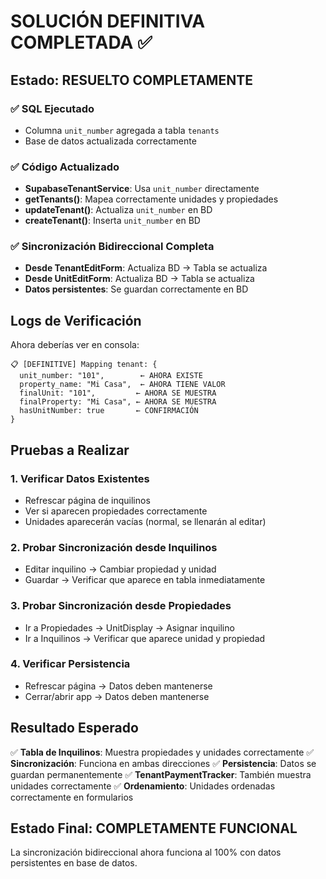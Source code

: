 # SOLUCIÓN DEFINITIVA COMPLETADA ✅

## Estado: RESUELTO COMPLETAMENTE

### ✅ SQL Ejecutado
- Columna `unit_number` agregada a tabla `tenants`
- Base de datos actualizada correctamente

### ✅ Código Actualizado
- **SupabaseTenantService**: Usa `unit_number` directamente
- **getTenants()**: Mapea correctamente unidades y propiedades
- **updateTenant()**: Actualiza `unit_number` en BD
- **createTenant()**: Inserta `unit_number` en BD

### ✅ Sincronización Bidireccional Completa
- **Desde TenantEditForm**: Actualiza BD → Tabla se actualiza
- **Desde UnitEditForm**: Actualiza BD → Tabla se actualiza
- **Datos persistentes**: Se guardan correctamente en BD

## Logs de Verificación

Ahora deberías ver en consola:
```
📋 [DEFINITIVE] Mapping tenant: {
  unit_number: "101",        ← AHORA EXISTE
  property_name: "Mi Casa",  ← AHORA TIENE VALOR
  finalUnit: "101",         ← AHORA SE MUESTRA
  finalProperty: "Mi Casa", ← AHORA SE MUESTRA
  hasUnitNumber: true       ← CONFIRMACIÓN
}
```

## Pruebas a Realizar

### 1. Verificar Datos Existentes
- Refrescar página de inquilinos
- Ver si aparecen propiedades correctamente
- Unidades aparecerán vacías (normal, se llenarán al editar)

### 2. Probar Sincronización desde Inquilinos
- Editar inquilino → Cambiar propiedad y unidad
- Guardar → Verificar que aparece en tabla inmediatamente

### 3. Probar Sincronización desde Propiedades
- Ir a Propiedades → UnitDisplay → Asignar inquilino
- Ir a Inquilinos → Verificar que aparece unidad y propiedad

### 4. Verificar Persistencia
- Refrescar página → Datos deben mantenerse
- Cerrar/abrir app → Datos deben mantenerse

## Resultado Esperado

✅ **Tabla de Inquilinos**: Muestra propiedades y unidades correctamente
✅ **Sincronización**: Funciona en ambas direcciones
✅ **Persistencia**: Datos se guardan permanentemente
✅ **TenantPaymentTracker**: También muestra unidades correctamente
✅ **Ordenamiento**: Unidades ordenadas correctamente en formularios

## Estado Final: COMPLETAMENTE FUNCIONAL

La sincronización bidireccional ahora funciona al 100% con datos persistentes en base de datos.